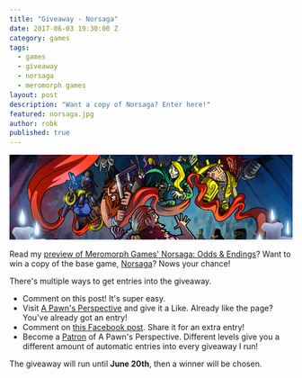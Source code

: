 ```yaml
---
title: "Giveaway - Norsaga"
date: 2017-06-03 19:30:00 Z
category: games
tags:
  - games
  - giveaway
  - norsaga
  - meromorph games
layout: post
description: "Want a copy of Norsaga? Enter here!"
featured: norsaga.jpg
author: robk
published: true
---
```


![Stir-Fry Eighteen](/images/norsaga/banner.png)

Read my [preview of Meromorph Games' Norsaga: Odds & Endings](http://pawnsperspective.com/Norsaga-Odds-and-Endings-Preview/)? Want to win a copy of the base game, [Norsaga](http://www.meromorphgames.com/norsaga/)? Nows your chance!

There's multiple ways to get entries into the giveaway.

* Comment on this post! It's super easy.
* Visit [A Pawn's Perspective](http://facebook.com/pawnsperspective.com) and give it a Like. Already like the page? You've already got an entry!
* Comment on [this Facebook post](https://www.facebook.com/pawnsperspective/posts/477426509264634). Share it for an extra entry!
* Become a [Patron](https://www.patreon.com/pawnsperspective) of A Pawn's Perspective. Different levels give you a different amount of automatic entries into every giveaway I run!

The giveaway will run until **June 20th**, then a winner will be chosen.
